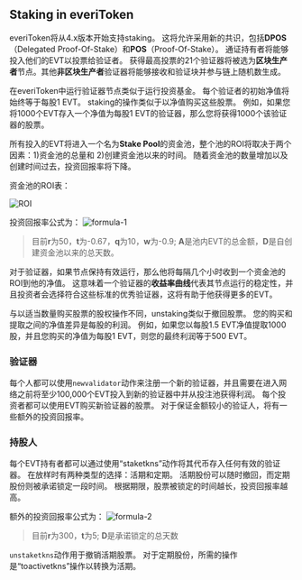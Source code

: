 ## Staking in everiToken

everiToken将从4.x版本开始支持staking。 这将允许采用新的共识，包括**DPOS**（Delegated Proof-Of-Stake）和**POS**（Proof-Of-Stake）。 通证持有者将能够投入他们的EVT以投票给验证者。 获得最高投票的21个验证器将被选为**区块生产者**节点。其他**非区块生产者**验证器将能够接收和验证块并参与链上随机数生成。

在everiToken中运行验证器节点类似于运行投资基金。 每个验证者的初始净值将始终等于每股1 EVT。 staking的操作类似于以净值购买这些股票。 例如，如果您将1000个EVT存入一个净值为每股1 EVT的验证器，那么您将获得1000个该验证器的股票。

所有投入的EVT将进入一个名为**Stake Pool**的资金池，整个池的ROI将取决于两个因素：1)资金池的总量和 2)创建资金池以来的时间。 随着资金池的数量增加以及创建时间过去，投资回报率将下降。

资金池的ROI表：

![ROI](/imgs/developers/ROIs.png)

投资回报率公式为： ![formula-1](/imgs/developers/staking-formula1.svg)

> 目前**r**为50，**t**为-0.67，**q**为10，**w**为-0.9; **A**是池内EVT的总金额，**D**是自创建资金池以来的总天数。

对于验证器，如果节点保持有效运行，那么他将每隔几个小时收到一个资金池的ROI到他的净值。 这意味着一个验证器的**收益率曲线**代表其节点运行的稳定性，并且投资者会选择符合这些标准的优秀验证器，这将有助于他获得更多的EVT。

与以适当数量购买股票的股权操作不同，unstaking类似于撤回股票。 您的购买和提取之间的净值差异是每股的利润。 例如，如果您以每股1.5 EVT净值提取1000股，并且您购买的净值为每股1 EVT，则您的最终利润等于500 EVT。

### 验证器

每个人都可以使用`newvalidator`动作来注册一个新的验证器，并且需要在进入网络之前将至少100,000个EVT投入到新的验证器中并从投注池获得利润。 每个投资者都可以使用EVT购买新验证器的股票。 对于保证金额较小的验证人，将有一些额外的投资回报率。

### 持股人

每个EVT持有者都可以通过使用“staketkns”动作将其代币存入任何有效的验证器。 在放样时有两种类型的选择：活期和定期。 活期股份可以随时撤回，而定期股份则被承诺锁定一段时间。 根据期限，股票被锁定的时间越长，投资回报率越高。

额外的投资回报率公式为： ![formula-2](/imgs/developers/staking-formula2.svg)

> 目前**r**为300，**t**为5; **D**是承诺锁定的总天数

`unstaketkns`动作用于撤销活期股票。 对于定期股份，所需的操作是“toactivetkns”操作以转换为活期。